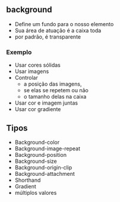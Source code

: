 ## background

- Define um fundo para o nosso elemento
- Sua área de atuação é a caixa toda
- por padrão, é transparente

### Exemplo

- Usar cores sólidas
- Usar imagens 
- Controlar
    - a posição das imagens,
    - se elas se repetem ou não
    - o tamanho delas na caixa 
- Usar cor e imagem juntas 
- Usar cor gradiente

## Tipos

* Background-color
* Background-image-repeat
* Background-position
* Background-size
* Background-origin-clip
* Background-attachment
* Shorthand
* Gradient
* múltiplos valores

